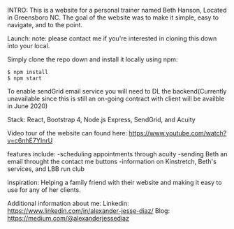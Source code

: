 INTRO:
This is a website for a personal trainer named Beth Hanson, Located in Greensboro NC. The goal of the website was to make it simple, easy to navigate, and to the point.

Launch:
note: please contact me if you're interested in cloning this down into your local.


Simply clone the repo down and install it locally using npm:

``` 
$ npm install
$ npm start
```
To enable sendGrid email service you will need to DL the backend(Currently unavailable since this is still an on-going contract with client will be availble in June 2020)

Stack: React, Bootstrap 4, Node.js Express, SendGrid, and Acuity

Video tour of the website can found here: https://www.youtube.com/watch?v=c6nhE7YInrU

features include:
-scheduling appointments through acuity
-sending Beth an email throught the contact me buttons
-information on Kinstretch, Beth's services, and LBB run club

inspiration:
Helping a family friend with their website and making it easy to use for any of her clients.

Additional information about me:
Linkedin: https://www.linkedin.com/in/alexander-jesse-diaz/
Blog: https://medium.com/@alexanderjessediaz

